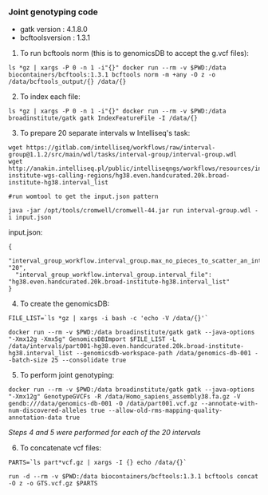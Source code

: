 ### Joint genotyping code

* gatk version : 4.1.8.0
* bcftoolsversion : 1.3.1

1. To run bcftools norm (this is to genomicsDB to accept the g.vcf files):
```
ls *gz | xargs -P 0 -n 1 -i"{}" docker run --rm -v $PWD:/data biocontainers/bcftools:1.3.1 bcftools norm -m +any -O z -o /data/bcftools_output/{} /data/{} 
```

2. To index each file:
```
ls *gz | xargs -P 0 -n 1 -i"{}" docker run --rm -v $PWD:/data broadinstitute/gatk gatk IndexFeatureFile -I /data/{}
```

3. To prepare 20 separate intervals w Intelliseq's task:

```
wget https://gitlab.com/intelliseq/workflows/raw/interval-group@1.1.2/src/main/wdl/tasks/interval-group/interval-group.wdl
wget http://anakin.intelliseq.pl/public/intelliseqngs/workflows/resources/intervals/broad-institute-wgs-calling-regions/hg38.even.handcurated.20k.broad-institute-hg38.interval_list

#run womtool to get the input.json pattern

java -jar /opt/tools/cromwell/cromwell-44.jar run interval-group.wdl -i input.json
```

input.json:
```
{
  "interval_group_workflow.interval_group.max_no_pieces_to_scatter_an_interval_file": "20",
  "interval_group_workflow.interval_group.interval_file": "hg38.even.handcurated.20k.broad-institute-hg38.interval_list"
}
```

4. To create the genomicsDB:
```
FILE_LIST=`ls *gz | xargs -i bash -c 'echo -V /data/{}'`

docker run --rm -v $PWD:/data broadinstitute/gatk gatk --java-options "-Xmx12g -Xmx5g" GenomicsDBImport $FILE_LIST -L /data/intervals/part001-hg38.even.handcurated.20k.broad-institute-hg38.interval_list --genomicsdb-workspace-path /data/genomics-db-001 --batch-size 25 --consolidate true
```

5. To perform joint genotyping:
```
docker run --rm -v $PWD:/data broadinstitute/gatk gatk --java-options "-Xmx12g" GenotypeGVCFs -R /data/Homo_sapiens_assembly38.fa.gz -V gendb:///data/genomics-db-001 -O /data/part001.vcf.gz --annotate-with-num-discovered-alleles true --allow-old-rms-mapping-quality-annotation-data true
```
*Steps 4 and 5 were performed for each of the 20 intervals* 

6. To concatenate vcf files:

```
PARTS=`ls part*vcf.gz | xargs -I {} echo /data/{}`

run -d --rm -v $PWD:/data biocontainers/bcftools:1.3.1 bcftools concat -O z -o GTS.vcf.gz $PARTS
```



